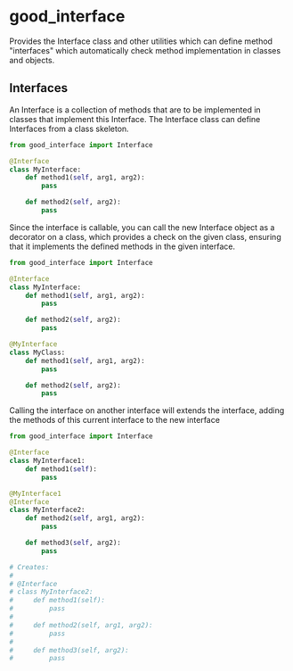 # good_interface

Provides the Interface class and other utilities which can define method "interfaces" which automatically check method implementation in classes and objects.

## Interfaces

An Interface is a collection of methods that are to be implemented in classes that implement this Interface. The Interface class can define Interfaces from a class skeleton.

```python
from good_interface import Interface

@Interface
class MyInterface:
    def method1(self, arg1, arg2):
        pass

    def method2(self, arg2):
        pass
```

Since the interface is callable, you can call the new Interface object as a decorator on a class, which provides a check on the given class, ensuring that it implements the defined methods in the given interface.

```python
from good_interface import Interface

@Interface
class MyInterface:
    def method1(self, arg1, arg2):
        pass

    def method2(self, arg2):
        pass

@MyInterface
class MyClass:
    def method1(self, arg1, arg2):
        pass

    def method2(self, arg2):
        pass
```

Calling the interface on another interface will extends the interface, adding the methods of this current interface to the new interface

```python
from good_interface import Interface

@Interface
class MyInterface1:
    def method1(self):
        pass

@MyInterface1
@Interface
class MyInterface2:
    def method2(self, arg1, arg2):
        pass

    def method3(self, arg2):
        pass

# Creates:
#
# @Interface
# class MyInterface2:
#     def method1(self):
#         pass
#
#     def method2(self, arg1, arg2):
#         pass
#
#     def method3(self, arg2):
#         pass
```